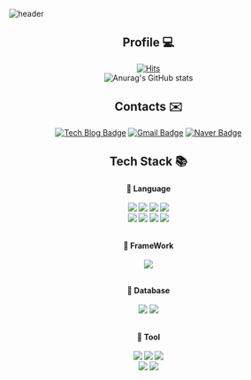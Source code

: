 ![header](https://capsule-render.vercel.app/api?type=waving&color=timeGradient&text=Yurae's%20GitHub%20&animation=twinkling&fontSize=50&fontAlignY=40&fontAlign=70&height=250)


<div align="center">
  
## Profile 💻
[![Hits](https://hits.seeyoufarm.com/api/count/incr/badge.svg?url=https%3A%2F%2Fgithub.com%2FYuuuuuRAE&count_bg=%2379C83D&title_bg=%23555555&icon=&icon_color=%23E7E7E7&title=hits&edge_flat=false)](https://hits.seeyoufarm.com)
<br>
![Anurag's GitHub stats](https://github-readme-stats.vercel.app/api?username=YuuuuuRAE&show_icons=true&theme=default&count-private=true&hide_border=true)  

## Contacts ✉️
[![Tech Blog Badge](http://img.shields.io/badge/-Tech%20blog-black?style=flat-square&logo=github&link=https://velog.io/@pair0406/)](https://velog.io/@pair0406/)
[![Gmail Badge](https://img.shields.io/badge/Gmail-d14836?style=flat-square&logo=Gmail&logoColor=white&link=mailto:YuuuuuRAE@gmail.com)](mailto:YuuuuuRAE@gmail.com)
[![Naver Badge](https://img.shields.io/badge/Naver-03C75A?style=flat-square&logo=Naver&logoColor=white&link=mailto:sana0406@naver.com)](mailto:sana0406@naver.com)

## Tech Stack 📚

<h4>📕 Language <br><br>

<img src="https://img.shields.io/badge/C-4D5B5C?style=for-the-badge&logo=c%2B%2B&logoColor=white"> 
<img src="https://img.shields.io/badge/C++-012A4A?style=for-the-badge&logo=c%2B%2B&logoColor=white"> 
<img src="https://img.shields.io/badge/C%23-3776AB?style=for-the-badge&logo=c%2B%2B&logoColor=white">
<img src="https://img.shields.io/badge/python-3670A0?style=for-the-badge&logo=python&logoColor=ffdd54">
<br>
<img src="https://img.shields.io/badge/java-007396?style=for-the-badge&logo=java&logoColor=white">
<img src="https://img.shields.io/badge/HTML-E34F26?style=for-the-badge&logo=Html5&logoColor=white"> 
<img src="https://img.shields.io/badge/CSS-264DE4?style=for-the-badge&logo=CSS3&logoColor=white"> 
<img src="https://img.shields.io/badge/javascript-%23323330.svg?style=for-the-badge&logo=javascript&logoColor=%23F7DF1E"> 
<br>


<br>📗 FrameWork<br><br>
  <img src="https://img.shields.io/badge/Spring Boot-4DB33D?style=for-the-badge&logo=Spring Boot&logoColor=white"> 

<br>📘 Database<br><br>
  <img src="https://img.shields.io/badge/Mysql-4479A1?style=for-the-badge&logo=Mysql&logoColor=white"> 
  <img src="https://img.shields.io/badge/Redis-DC382D?style=for-the-badge&logo=Redis&logoColor=white"> 
  
<br>📙 Tool<br><br>
  <img src="https://img.shields.io/badge/Unity-00D8FF?style=for-the-badge&logo=Unity&logoColor=white"> 
  <img src="https://img.shields.io/badge/Intellij IDEA-000000?style=for-the-badge&logo=Intellij IDEA&logoColor=white"> 
  <img src="https://img.shields.io/badge/Visual Studio Code-007ACC?style=for-the-badge&logo=Visual Studio Code&logoColor=white"> 
  <br>
  <img src="https://img.shields.io/badge/Visual Studio-5C2D91?style=for-the-badge&logo=Visual Studio&logoColor=white"> 
  <img src="https://img.shields.io/badge/Eclipse IDE-2C2255?style=for-the-badge&logo=Eclipse IDE&logoColor=white"> 

</div><br>
